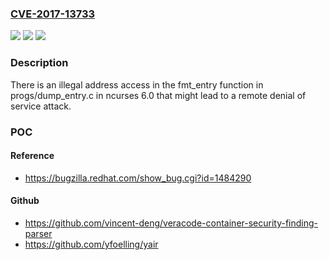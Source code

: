 ### [CVE-2017-13733](https://cve.mitre.org/cgi-bin/cvename.cgi?name=CVE-2017-13733)
![](https://img.shields.io/static/v1?label=Product&message=n%2Fa&color=blue)
![](https://img.shields.io/static/v1?label=Version&message=n%2Fa&color=blue)
![](https://img.shields.io/static/v1?label=Vulnerability&message=n%2Fa&color=brighgreen)

### Description

There is an illegal address access in the fmt_entry function in progs/dump_entry.c in ncurses 6.0 that might lead to a remote denial of service attack.

### POC

#### Reference
- https://bugzilla.redhat.com/show_bug.cgi?id=1484290

#### Github
- https://github.com/vincent-deng/veracode-container-security-finding-parser
- https://github.com/yfoelling/yair

